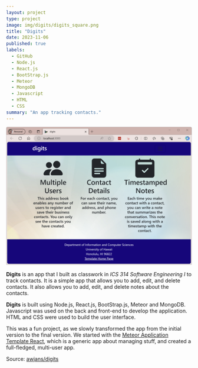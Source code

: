 ```yaml
---
layout: project
type: project
image: img/digits/digits_square.png
title: "Digits"
date: 2023-11-06
published: true
labels:
  - GitHub
  - Node.js
  - React.js
  - BootStrap.js
  - Meteor
  - MongoDB
  - Javascript
  - HTML
  - CSS
summary: "An app tracking contacts."
---
```


![Digits](../img/digits/digits_banner.png "Digits")

**Digits** is an app that I built as classwork in *ICS 314 Software Engineering I* to track contacts. It is a simple app that allows you to add, edit, and delete contacts. It also allows you to add, edit, and delete notes about the contacts.

**Digits** is built using Node.js, React.js, BootStrap.js, Meteor and MongoDB. Javascript was used on the back and front-end to develop the application. HTML and CSS were used to build the user
interface.

This was a fun project, as we slowly transformed the app from the initial version to the final version. We started with the [Meteor Application Template React](https://github.com/ics-software-engineering/meteor-application-template-react), which is a
generic app about managing stuff, and created a full-fledged, multi-user app.

Source: [awjans/digits](https://github.com/awjans/digits)
